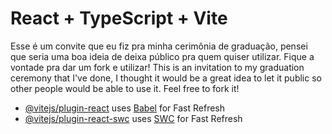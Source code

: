 # React + TypeScript + Vite

Esse é um convite que eu fiz pra minha cerimônia de graduação, pensei que seria uma boa ideia de deixa público pra quem quiser utilizar. Fique a vontade pra dar um fork e utilizar!
This is an invitation to my graduation ceremony that I've done, I thought it would be a great idea to let it public so other people would be able to use it. Feel free to fork it!

- [@vitejs/plugin-react](https://github.com/vitejs/vite-plugin-react/blob/main/packages/plugin-react/README.md) uses [Babel](https://babeljs.io/) for Fast Refresh
- [@vitejs/plugin-react-swc](https://github.com/vitejs/vite-plugin-react-swc) uses [SWC](https://swc.rs/) for Fast Refresh

